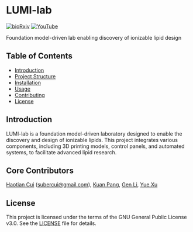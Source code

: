 # LUMI-lab

[![bioRxiv](https://img.shields.io/badge/Preprint-bioRxiv-green)](https://www.biorxiv.org/content/10.1101/2025.02.14.638383)
[![YouTube](https://img.shields.io/badge/Demo-YouTube-red)](https://youtu.be/POOgIiKRSiE)

Foundation model-driven lab enabling discovery of ionizable lipid design

## Table of Contents
- [Introduction](#introduction)
- [Project Structure](#project-structure)
- [Installation](#installation)
- [Usage](#usage)
- [Contributing](#contributing)
- [License](#license)

## Introduction

LUMI-lab is a foundation model-driven laboratory designed to enable the discovery and design of ionizable lipids. This project integrates various components, including 3D printing models, control panels, and automated systems, to facilitate advanced lipid research.

## Core Contributors

[Haotian Cui](https://github.com/subercui) ([subercui@gmail.com](mailto:subercui@gmail.com)), [Kuan Pang](https://github.com/Kuan-Pang), [Gen Li](https://github.com/ReaganGen), [Yue Xu](https://github.com/cpuxuyue)

## License

This project is licensed under the terms of the GNU General Public License v3.0. See the [LICENSE](LICENSE) file for details.
